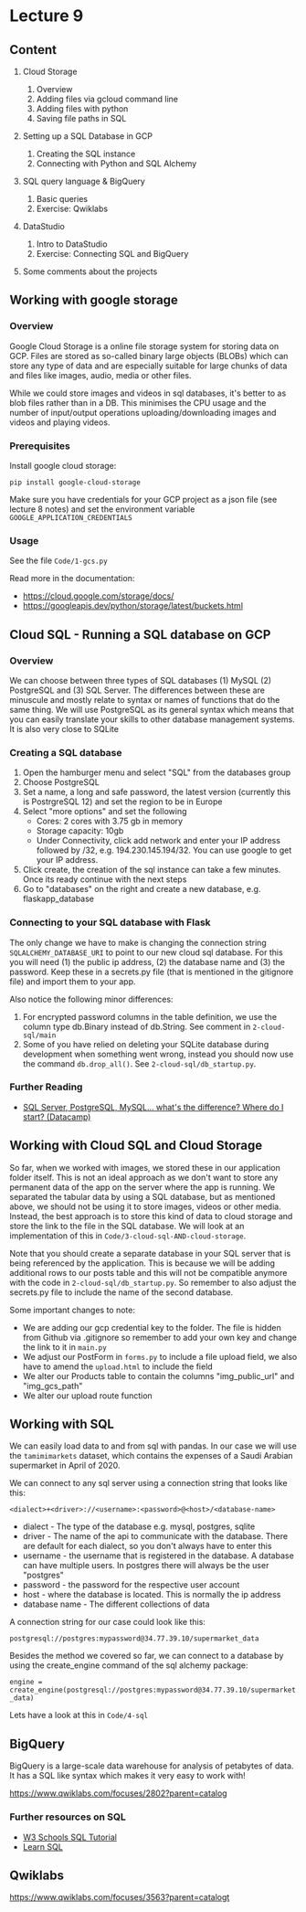 # Lecture 9

## Content

1. Cloud Storage
    1. Overview
    1. Adding files via gcloud command line
    1. Adding files with python
    1. Saving file paths in SQL
1. Setting up a SQL Database in GCP
    1. Creating the SQL instance
    1. Connecting with Python and SQL Alchemy

1. SQL query language & BigQuery
    1. Basic queries
    1. Exercise: Qwiklabs
1. DataStudio
    1. Intro to DataStudio
    1. Exercise: Connecting SQL and BigQuery

1. Some comments about the projects



## Working with google storage

### Overview

Google Cloud Storage is a online file storage system for storing data on GCP. Files are stored as so-called binary large objects (BLOBs) which can store any type of data and are especially suitable for large chunks of data and files like images, audio, media or other files.

While we could store images and videos in sql databases, it's better to as blob files rather than in a DB. This minimises the CPU usage and the number of input/output operations uploading/downloading images and videos and playing videos.

### Prerequisites

Install google cloud storage:

  `pip install google-cloud-storage`

Make sure you have credentials for your GCP project as a json file (see lecture 8 notes) and set the environment variable `GOOGLE_APPLICATION_CREDENTIALS`

### Usage

See the file `Code/1-gcs.py`

Read more in the documentation:
* https://cloud.google.com/storage/docs/
* https://googleapis.dev/python/storage/latest/buckets.html



## Cloud SQL - Running a SQL database on GCP

### Overview

We can choose between three types of SQL databases (1) MySQL (2) PostgreSQL and (3) SQL Server. The differences between these are minuscule and mostly relate to syntax or names of functions that do the same thing. We will use PostgreSQL as its general syntax which means that you can easily translate your skills to other database management systems. It is also very close to SQLite

### Creating a SQL database

1. Open the hamburger menu and select "SQL" from the databases group
1. Choose PostgreSQL
1. Set a name, a long and safe password, the latest version (currently this is PostrgreSQL 12) and set the region to be in Europe
1. Select "more options" and set the following
    * Cores: 2 cores with 3.75 gb in memory
    * Storage capacity: 10gb
    * Under Connectivity, click add network and enter your IP address followed by /32, e.g. 194.230.145.194/32. You can use google to get your IP address.
1. Click create, the creation of the sql instance can take a few minutes. Once its ready continue with the next steps
1. Go to "databases" on the right and create a new database, e.g. flaskapp_database

### Connecting to your SQL database with Flask

The only change we have to make is changing the connection string `SQLALCHEMY_DATABASE_URI` to point to our new cloud sql database. For this you will need (1) the public ip address, (2) the database name and (3) the password. Keep these in a secrets.py file (that is mentioned in the gitignore file) and import them to your app.

Also notice the following minor differences:

1. For encrypted password columns in the table definition, we use the column type db.Binary instead of db.String. See comment in `2-cloud-sql/main`
1. Some of you have relied on deleting your SQLite database during development when something went wrong, instead you should now use the command `db.drop_all()`. See `2-cloud-sql/db_startup.py`.


### Further Reading
* [SQL Server, PostgreSQL, MySQL... what's the difference? Where do I start? (Datacamp)](https://www.datacamp.com/community/blog/sql-differences)


## Working with Cloud SQL and Cloud Storage

So far, when we worked with images, we stored these in our application folder itself. This is not an ideal approach as we don't want to store any permanent data of the app on the server where the app is running. We separated the tabular data by using a SQL database, but as mentioned above, we should not be using it to store images, videos or other media. Instead, the best approach is to store this kind of data to cloud storage and store the link to the file in the SQL database. We will look at an implementation of this in `Code/3-cloud-sql-AND-cloud-storage`.

Note that you should create a separate database in your SQL server that is being referenced by the application. This is because we will be adding additional rows to our posts table and this will not be compatible anymore with the code in `2-cloud-sql/db_startup.py`. So remember to also adjust the secrets.py file to include the name of the second database.

Some important changes to note:

* We are adding our gcp credential key to the folder. The file is hidden from Github via .gitignore so remember to add your own key and change the link to it in `main.py`
* We adjust our PostForm in `forms.py` to include a file upload field, we also have to amend the `upload.html` to include the field
* We alter our Products table to contain the columns "img_public_url" and "img_gcs_path"
* We alter our upload route function


## Working with SQL

We can easily load data to and from sql with pandas. In our case we will use the `tamimimarkets` dataset, which contains the expenses of a Saudi Arabian supermarket in April of 2020.

We can connect to any sql server using a connection string that looks like this:

```
<dialect>+<driver>://<username>:<password>@<host>/<database-name>
```

* dialect - The type of the database e.g. mysql, postgres, sqlite
* driver - The name of the api to communicate with the database. There are default for each dialect, so you don't always have to enter this
* username - the username that is registered in the database. A database can have multiple users. In postgres there will always be the user "postgres"
* password - the password for the respective user account
* host - where the database is located. This is normally the ip address
* database name - The different collections of data

A connection string for our case could look like this:

`postgresql://postgres:mypassword@34.77.39.10/supermarket_data`

Besides the method we covered so far, we can connect to a database by using the create_engine command of the sql alchemy package:

`engine = create_engine(postgresql://postgres:mypassword@34.77.39.10/supermarket_data)`


Lets have a look at this in `Code/4-sql`

## BigQuery
BigQuery is a large-scale data warehouse for analysis of petabytes of data. It has a SQL like syntax which makes it very easy to work with!

https://www.qwiklabs.com/focuses/2802?parent=catalog


### Further resources on SQL

* [W3 Schools SQL Tutorial](https://www.w3schools.com/sql/sql_intro.asp)
* [Learn SQL](https://sqlzoo.net/wiki/SELECT_basics)


## Qwiklabs
https://www.qwiklabs.com/focuses/3563?parent=catalogt
